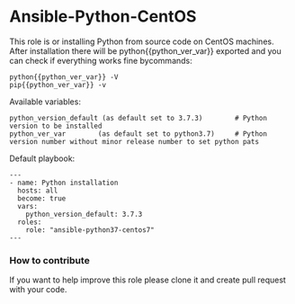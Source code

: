 # Ansible-Python-CentOS

This role is or installing Python from source code on CentOS machines.
After installation there will be python{{python_ver_var}} exported and you can check if everything works fine bycommands:
```
python{{python_ver_var}} -V
pip{{python_ver_var}} -v
```

Available variables:
```
python_version_default (as default set to 3.7.3)        # Python version to be installed
python_ver_var        (as default set to python3.7)     # Python version number without minor release number to set python pats
```

Default playbook:
```
---
- name: Python installation
  hosts: all
  become: true
  vars:
    python_version_default: 3.7.3
  roles:
    role: "ansible-python37-centos7"
---
```

### How to contribute
If you want to help improve this role please clone it and create pull request with your code.